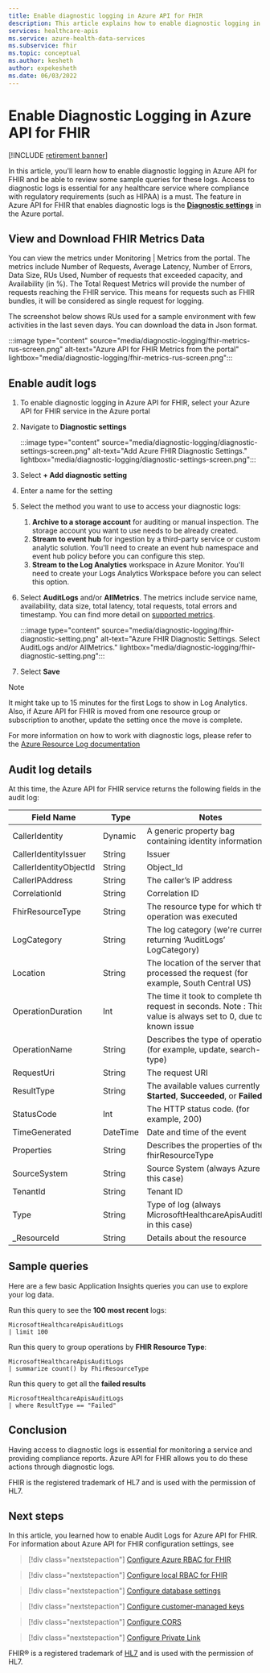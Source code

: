 ```yaml
---
title: Enable diagnostic logging in Azure API for FHIR
description: This article explains how to enable diagnostic logging in Azure API for FHIR®
services: healthcare-apis
ms.service: azure-health-data-services
ms.subservice: fhir
ms.topic: conceptual
ms.author: kesheth
author: expekesheth
ms.date: 06/03/2022
---
```


# Enable Diagnostic Logging in Azure API for FHIR

[!INCLUDE [retirement banner](../includes/healthcare-apis-azure-api-fhir-retirement.md)]

In this article, you'll learn how to enable diagnostic logging in Azure API for FHIR and be able to review some sample queries for these logs. Access to diagnostic logs is essential for any healthcare service where compliance with regulatory requirements (such as HIPAA) is a must. The feature in Azure API for FHIR that enables diagnostic logs is the [**Diagnostic settings**](/azure/azure-monitor/essentials/diagnostic-settings) in the Azure portal. 

## View and Download FHIR Metrics Data

You can view the metrics under Monitoring | Metrics from the portal. The metrics include Number of Requests, Average Latency, Number of Errors, Data Size, RUs Used, Number of requests that exceeded capacity, and Availability (in %). The Total Request Metrics will provide the number of requests reaching the FHIR service. This means for requests such as FHIR bundles, it will be considered as single request for logging. 

The screenshot below shows RUs used for a sample environment with few activities in the last seven days. You can download the data in Json format.

   :::image type="content" source="media/diagnostic-logging/fhir-metrics-rus-screen.png" alt-text="Azure API for FHIR Metrics from the portal" lightbox="media/diagnostic-logging/fhir-metrics-rus-screen.png":::

## Enable audit logs
1. To enable diagnostic logging in Azure API for FHIR, select your Azure API for FHIR service in the Azure portal 
2. Navigate to **Diagnostic settings** 

   :::image type="content" source="media/diagnostic-logging/diagnostic-settings-screen.png" alt-text="Add Azure FHIR Diagnostic Settings." lightbox="media/diagnostic-logging/diagnostic-settings-screen.png":::

3. Select **+ Add diagnostic setting**

4. Enter a name for the setting

5. Select the method you want to use to access your diagnostic logs:

    1. **Archive to a storage account** for auditing or manual inspection. The storage account you want to use needs to be already created.
    2. **Stream to event hub** for ingestion by a third-party service or custom analytic solution. You'll need to create an event hub namespace and event hub policy before you can configure this step.
    3. **Stream to the Log Analytics** workspace in Azure Monitor. You'll need to create your Logs Analytics Workspace before you can select this option.

6. Select **AuditLogs** and/or **AllMetrics**. The metrics include service name, availability, data size, total latency, total requests, total errors and timestamp. You can find more detail on [supported metrics](/azure/azure-monitor/essentials/metrics-supported#microsofthealthcareapisservices). 

   :::image type="content" source="media/diagnostic-logging/fhir-diagnostic-setting.png" alt-text="Azure FHIR Diagnostic Settings. Select AuditLogs and/or AllMetrics." lightbox="media/diagnostic-logging/fhir-diagnostic-setting.png":::

7. Select **Save**


> [!Note] 
> It might take up to 15 minutes for the first Logs to show in Log Analytics. Also, if Azure API for FHIR is moved from one resource group or subscription to another, update the setting once the move is complete. 
 
For more information on how to work with diagnostic logs, please refer to the [Azure Resource Log documentation](/azure/azure-monitor/essentials/platform-logs-overview)

## Audit log details
At this time, the Azure API for FHIR service returns the following fields in the audit log: 

|Field Name  |Type  |Notes  |
|---------|---------|---------|
|CallerIdentity|Dynamic|A generic property bag containing identity information
|CallerIdentityIssuer|String|Issuer 
|CallerIdentityObjectId|String|Object_Id 
|CallerIPAddress|String|The caller’s IP address 
|CorrelationId|String| Correlation ID
|FhirResourceType|String|The resource type for which the operation was executed
|LogCategory|String|The log category (we're currently returning ‘AuditLogs’ LogCategory)
|Location|String|The location of the server that processed the request (for example, South Central US)
|OperationDuration|Int|The time it took to complete this request in seconds. Note : This value is always set to 0, due to a known issue
|OperationName|String| Describes the type of operation (for example, update, search-type)
|RequestUri|String|The request URI 
|ResultType|String|The available values currently are **Started**, **Succeeded**, or **Failed**
|StatusCode|Int|The HTTP status code. (for example, 200) 
|TimeGenerated|DateTime|Date and time of the event|
|Properties|String| Describes the properties of the fhirResourceType
|SourceSystem|String| Source System (always Azure in this case)
|TenantId|String|Tenant ID
|Type|String|Type of log (always MicrosoftHealthcareApisAuditLog in this case)
|_ResourceId|String|Details about the resource

## Sample queries

Here are a few basic Application Insights queries you can use to explore your log data.

Run this query to see the **100 most recent** logs:

```Application Insights
MicrosoftHealthcareApisAuditLogs
| limit 100
```

Run this query to group operations by **FHIR Resource Type**:

```Application Insights
MicrosoftHealthcareApisAuditLogs 
| summarize count() by FhirResourceType
```

Run this query to get all the **failed results**

```Application Insights
MicrosoftHealthcareApisAuditLogs 
| where ResultType == "Failed" 
```

## Conclusion 
Having access to diagnostic logs is essential for monitoring a service and providing compliance reports. Azure API for FHIR allows you to do these actions through diagnostic logs. 
 
FHIR is the registered trademark of HL7 and is used with the permission of HL7.

## Next steps
In this article, you learned how to enable Audit Logs for Azure API for FHIR. For information about Azure API for FHIR configuration settings, see
 

>[!div class="nextstepaction"]
>[Configure Azure RBAC for FHIR](configure-azure-rbac.md)

>[!div class="nextstepaction"]
>[Configure local RBAC for FHIR](configure-local-rbac.md)

>[!div class="nextstepaction"]
>[Configure database settings](configure-database.md)

>[!div class="nextstepaction"]
>[Configure customer-managed keys](customer-managed-key.md)

>[!div class="nextstepaction"]
>[Configure CORS](configure-cross-origin-resource-sharing.md)

>[!div class="nextstepaction"]
>[Configure Private Link](configure-private-link.md)

FHIR&#174; is a registered trademark of [HL7](https://hl7.org/fhir/) and is used with the permission of HL7.

